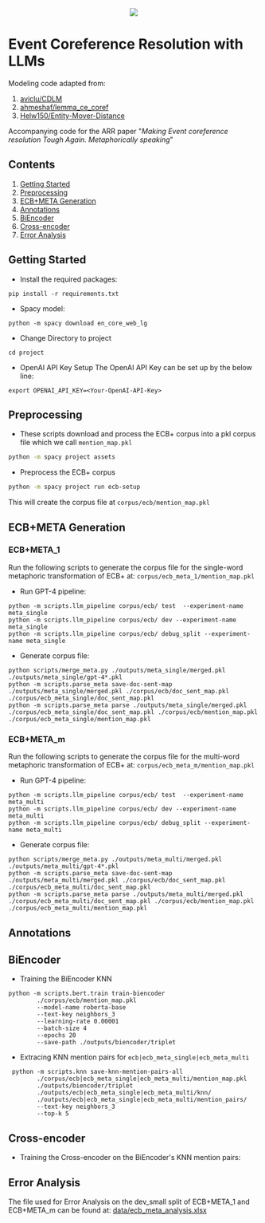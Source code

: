 <div align='center'>
  <a href='LICENSE'>
    <img src='https://img.shields.io/github/license/Ileriayo/markdown-badges?style=for-the-badge'>
  </a>
</div>

# Event Coreference Resolution with LLMs

Modeling code adapted from:
1. [aviclu/CDLM](https://github.com/aviclu/CDLM)
2. [ahmeshaf/lemma_ce_coref](https://github.com/ahmeshaf/lemma_ce_coref)
3. [Helw150/Entity-Mover-Distance](https://github.com/Helw150/Entity-Mover-Distance)

Accompanying code for the ARR paper "_Making Event coreference resolution Tough Again. Metaphorically speaking_"

## Contents
  1. [Getting Started](#getting-started)
  2. [Preprocessing](#preprocessing)
  3. [ECB+META Generation](#ecbmeta-generation)
  4. [Annotations](#annotations)
  5. [BiEncoder](#biencoder)
  6. [Cross-encoder](#cross-encoder)
  7. [Error Analysis](#error-analysis)

## Getting Started
- Install the required packages:

```shell
pip install -r requirements.txt
```

- Spacy model:
```shell
python -m spacy download en_core_web_lg
```
- Change Directory to project
```shell
cd project
```

- OpenAI API Key Setup
The OpenAI API Key can be set up by the below line:
```shell
export OPENAI_API_KEY=<Your-OpenAI-API-Key>
```


## Preprocessing

- These scripts download and process the ECB+ corpus into a pkl corpus file which we call `mention_map.pkl`
```sh
python -m spacy project assets
```
- Preprocess the ECB+ corpus
```sh
python -m spacy project run ecb-setup
```

This will create the corpus file at `corpus/ecb/mention_map.pkl`

## ECB+META Generation
### ECB+META_1
Run the following scripts to generate the corpus file for the single-word metaphoric transformation of ECB+ at: 
`corpus/ecb_meta_1/mention_map.pkl`

- Run GPT-4 pipeline:
```shell
python -m scripts.llm_pipeline corpus/ecb/ test  --experiment-name meta_single
python -m scripts.llm_pipeline corpus/ecb/ dev --experiment-name meta_single
python -m scripts.llm_pipeline corpus/ecb/ debug_split --experiment-name meta_single
```
- Generate corpus file:
```shell
python scripts/merge_meta.py ./outputs/meta_single/merged.pkl ./outputs/meta_single/gpt-4*.pkl
python -m scripts.parse_meta save-doc-sent-map ./outputs/meta_single/merged.pkl ./corpus/ecb/doc_sent_map.pkl ./corpus/ecb_meta_single/doc_sent_map.pkl
python -m scripts.parse_meta parse ./outputs/meta_single/merged.pkl  ./corpus/ecb_meta_single/doc_sent_map.pkl ./corpus/ecb/mention_map.pkl ./corpus/ecb_meta_single/mention_map.pkl
```

### ECB+META_m
Run the following scripts to generate the corpus file for the multi-word metaphoric transformation of ECB+ at: 
`corpus/ecb_meta_m/mention_map.pkl`

- Run GPT-4 pipeline:
```shell
python -m scripts.llm_pipeline corpus/ecb/ test  --experiment-name meta_multi
python -m scripts.llm_pipeline corpus/ecb/ dev --experiment-name meta_multi
python -m scripts.llm_pipeline corpus/ecb/ debug_split --experiment-name meta_multi
```
- Generate corpus file:
```shell
python scripts/merge_meta.py ./outputs/meta_multi/merged.pkl ./outputs/meta_multi/gpt-4*.pkl
python -m scripts.parse_meta save-doc-sent-map ./outputs/meta_multi/merged.pkl ./corpus/ecb/doc_sent_map.pkl ./corpus/ecb_meta_multi/doc_sent_map.pkl
python -m scripts.parse_meta parse ./outputs/meta_multi/merged.pkl  ./corpus/ecb_meta_multi/doc_sent_map.pkl ./corpus/ecb/mention_map.pkl ./corpus/ecb_meta_multi/mention_map.pkl

```

## Annotations

## BiEncoder
- Training the BiEncoder KNN
```shell
python -m scripts.bert.train train-biencoder
        ./corpus/ecb/mention_map.pkl
        --model-name roberta-base
        --text-key neighbors_3
        --learning-rate 0.00001
        --batch-size 4
        --epochs 20
        --save-path ./outputs/biencoder/triplet
```
- Extracing KNN mention pairs for `ecb|ecb_meta_single|ecb_meta_multi`
```shell
 python -m scripts.knn save-knn-mention-pairs-all 
        ./corpus/ecb|ecb_meta_single|ecb_meta_multi/mention_map.pkl 
        ./outputs/biencoder/triplet 
        ./outputs/ecb|ecb_meta_single|ecb_meta_multi/knn/ 
        ./outputs/ecb|ecb_meta_single|ecb_meta_multi/mention_pairs/ 
        --text-key neighbors_3 
        --top-k 5
```
## Cross-encoder
- Training the Cross-encoder on the BiEncoder's KNN mention pairs:

## Error Analysis
The file used for Error Analysis on the dev_small split of ECB+META_1 and ECB+META_m can be found at: [data/ecb_meta_analysis.xlsx](data/ecb_meta_analysis.xlsx)
